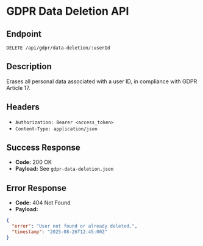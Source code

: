 # GDPR Data Deletion API

## Endpoint
`DELETE /api/gdpr/data-deletion/:userId`

## Description
Erases all personal data associated with a user ID, in compliance with GDPR Article 17.

## Headers
- `Authorization: Bearer <access_token>`
- `Content-Type: application/json`

## Success Response
- **Code:** 200 OK
- **Payload:** See `gdpr-data-deletion.json`

## Error Response
- **Code:** 404 Not Found
- **Payload:**
```json
{
  "error": "User not found or already deleted.",
  "timestamp": "2025-08-26T12:45:00Z"
}
